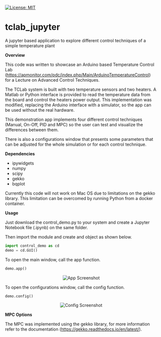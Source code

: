 [![License: MIT](https://img.shields.io/badge/License-MIT-yellow.svg)](https://opensource.org/licenses/MIT)

# tclab_jupyter
A jupyter based application to explore different control techniques of a simple temperature plant

**Overview**

This code was written to showcase an Arduino based Temperature Control Lab (https://apmonitor.com/pdc/index.php/Main/ArduinoTemperatureControl) for a Lecture on Advanced Control Techniques.

The TCLab system is built with two temperature sensors and two heaters. A Matlab or Python interface is provided to read the temperature data from the board and control the heaters power output. This implementation was modified, replacing the Arduino interface with a simulator, so the app can be used without the real hardware.

This demonstration app implements four different control techniques (Manual, On-Off, PID and MPC) so the user can test and visualize the differences between them.

There is also a configurations window that presents some parameters that can be adjusted for the whole simulation or for each control technique.

**Dependencies**
- ipywidgets
- numpy
- scipy
- gekko
- bqplot

Currently this code will not work on Mac OS due to limitations on the gekko library. This limitation can be overcomed by running Python from a docker container.

**Usage**

Just download the control_demo.py to your system and create a Jupyter Notebook file (.ipynb) on the same folder.

Then import the module and create and object as shown below.
```python
import control_demo as cd
demo = cd.GUI()
```

To open the main window, call the app function.
```python
demo.app()
```

<p align="center">
  <img src="https://github.com/evertoncolling/tclab_jupyter/blob/master/APP.PNG" alt="App Screenshot">
</p>

To open the configurations window, call the config function.
```python
demo.config()
```

<p align="center">
  <img src="https://github.com/evertoncolling/tclab_jupyter/blob/master/CONFIG.PNG" alt="Config Screenshot">
</p>

**MPC Options**

The MPC was implemented using the gekko library, for more information refer to the documentation (https://gekko.readthedocs.io/en/latest/).

